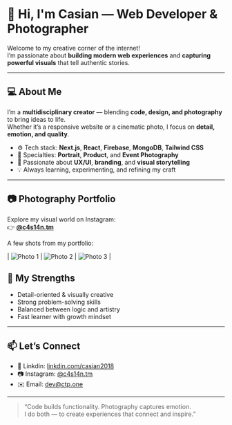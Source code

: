 # 👋 Hi, I'm Casian — Web Developer & Photographer

Welcome to my creative corner of the internet!  
I’m passionate about **building modern web experiences** and **capturing powerful visuals** that tell authentic stories.

---

## 💻 About Me

I’m a **multidisciplinary creator** — blending **code, design, and photography** to bring ideas to life.  
Whether it’s a responsive website or a cinematic photo, I focus on **detail, emotion, and quality**.

- ⚙️ Tech stack: **Next.js**, **React**, **Firebase**, **MongoDB**, **Tailwind CSS**
- 📸 Specialties: **Portrait**, **Product**, and **Event Photography**
- 🎨 Passionate about **UX/UI**, **branding**, and **visual storytelling**
- 💡 Always learning, experimenting, and refining my craft

---
## 📷 Photography Portfolio

Explore my visual world on Instagram:  
👉 [**@c4s14n.tm**](https://www.instagram.com/c4s14n.tm/)

A few shots from my portfolio:

| ![Photo 1]([https://www.instagram.com/p/DJwz3tCotRj/media/?size=l](https://scontent.cdninstagram.com/v/t51.75761-15/497857800_18001712969782635_2001378931413570352_n.jpg?stp=dst-jpg_e35_tt6&_nc_cat=111&ig_cache_key=MzYzNDYzMzAyNzU5Mzg4NDc3MQ%3D%3D.3-ccb1-7&ccb=1-7&_nc_sid=58cdad&efg=eyJ2ZW5jb2RlX3RhZyI6InhwaWRzLjE0NDB4MTgwMC5zZHIuQzMifQ%3D%3D&_nc_ohc=dRCckfjt_hcQ7kNvwGU1OGu&_nc_oc=Adkb0FQ-DKdG0OyIPCdio4Bi20hrZqM2RJ_HMm1h9E8u2YskI61VjgPe2p5Vs3DZg2A&_nc_ad=z-m&_nc_cid=0&_nc_zt=23&_nc_ht=scontent.cdninstagram.com&_nc_gid=kjyPUJjJaZP1yq3IZ1v5qw&oh=00_AfdyIsi7cU9-pWfPxA3hh7wPdHDCitBYf59GS5I1pUiZMQ&oe=68EC2C52)) | ![Photo 2](https://via.placeholder.com/300x300.png?text=Photo+2) | ![Photo 3](https://via.placeholder.com/300x300.png?text=Photo+3) |


## 🧠 My Strengths

- Detail-oriented & visually creative  
- Strong problem-solving skills  
- Balanced between logic and artistry  
- Fast learner with growth mindset  

---

## 📫 Let’s Connect

- 💼 Linkdin: [linkdin.com/casian2018](https://www.linkedin.com/in/oprea-casian-george-a4461020a/)  
- 📷 Instagram: [@c4s14n.tm](https://www.instagram.com/c4s14n.tm/)  
- ✉️ Email: [dev@ctp.one](mailto:dev@ctp.one)  

---

> “Code builds functionality. Photography captures emotion.  
> I do both — to create experiences that connect and inspire.”
